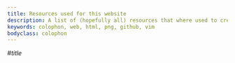 ```yaml
---
title: Resources used for this website
description: A list of (hopefully all) resources that where used to create this website
keywords: colophon, web, html, png, github, vim
bodyclass: colophon
---
```


#$title$

[Github page]: https://github.com/marcmo "Oliver's Github page"
[Vim]: http://www.vim.org "Vim homepage"

